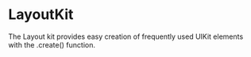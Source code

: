 # LayoutKit

The Layout kit provides easy creation of frequently used UIKit elements with the .create() function.


